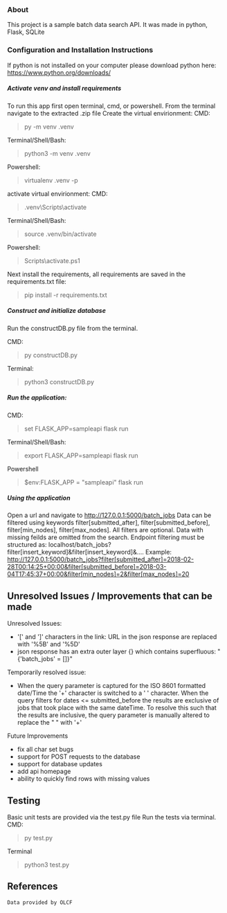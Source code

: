 ### About
This project is a sample batch data search API. It was made in python, Flask, SQLite 

### Configuration and Installation Instructions
If python is not installed on your computer please download python here: https://www.python.org/downloads/


##### Activate venv and install requirements
To run this app first open terminal, cmd, or powershell.
From the terminal navigate to the extracted .zip file
Create the virtual envirionment:
CMD:
> py -m venv .venv

Terminal/Shell/Bash:
> python3 -m venv .venv

Powershell:
> virtualenv .venv -p

activate virtual envirionment:
CMD:
> .venv\Scripts\activate

Terminal/Shell/Bash:
> source .venv/bin/activate

Powershell:
> Scripts\activate.ps1

Next install the requirements, all requirements are saved in the requirements.txt file:

>pip install -r requirements.txt

##### Construct and initialize database
Run the constructDB.py file from the terminal.

CMD:

> py constructDB.py

Terminal:

> python3 constructDB.py

##### Run the application: 
CMD: 
> set FLASK_APP=sampleapi
> flask run

Terminal/Shell/Bash:
> export FLASK_APP=sampleapi
> flask run

Powershell
> $env:FLASK_APP = "sampleapi"
> flask run

##### Using the application
Open a url and navigate to http://127.0.0.1:5000/batch_jobs
Data can be filtered using keywords filter[submitted_after], 
filter[submitted_before], filter[min_nodes], filter[max_nodes].
All filters are optional. 
Data with missing feilds are omitted from the search.
Endpoint filtering must be structured as: 
localhost/batch_jobs?filter[insert_keyword]&filter[insert_keyword]&....
Example:
http://127.0.0.1:5000/batch_jobs?filter[submitted_after]=2018-02-28T00:14:25+00:00&filter[submitted_before]=2018-03-04T17:45:37+00:00&filter[min_nodes]=2&filter[max_nodes]=20

## Unresolved Issues / Improvements that can be made
Unresolved Issues:
- '[' and ']' characters in the link: URL in the json response are replaced with '%5B' and '%5D'
- json response has an extra outer layer {} which contains superfluous: "{'batch_jobs' = []}"

Temporarily resolved issue:
- When the query parameter is captured for the ISO 8601 formatted date/Time the '+' character is switched to a ' ' character. When
	the query filters for dates <= submitted_before the results are exclusive of jobs that took place with the same dateTime. 
	To resolve this such that the results are inclusive, the query parameter is manually altered to replace the " " with '+'

Future Improvements
- fix all char set bugs
- support for POST requests to the database
- support for database updates
- add api homepage
- ability to quickly find rows with missing values

## Testing
Basic unit tests are provided via the test.py file
Run the tests via terminal.
CMD:
> py test.py

Terminal
> python3 test.py

## References
    Data provided by OLCF
